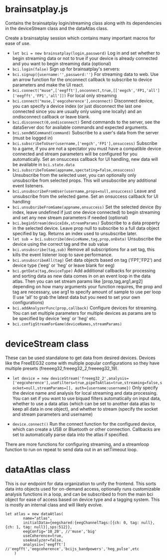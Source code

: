 # brainsatplay.js

Contains the brainsatplay login/streaming class along with its dependencies in the deviceStream class and the dataAtlas class.

Create a brainsatplay session which contains many important macros for ease of use.
* `let bci = new brainsatplay(login,password)`
Log in and set whether to begin streaming data or not to true if your device is already connected and you want to begin streaming data (optional)
* `bci.login(false)`
Sign up for brainsatplay's servers:
* `bci.signup({username:'',password:''}`
For streaming data to web. Use an arrow function for the onconnect callback to subscribe to device parameters and make the UI react.
* `bci.connect("muse",['eegfft'],onconnect,true,[['eegch','FP1,'all']['eegfft','FP1','all']])`
For local only streaming
* `bci.connect("muse,['eegcoherence'],onconnect)`
Disconnect device, you can specify a device index (or just disconnect the last one connected since you are usually only using one locally) and an ondisconnect callback or leave blank.
* `bci.disconnect(0,ondisconnect)`
Send commands to the server, see the dataServer doc for available commands and expected arguments.
* `bci.sendWSCommand(command)`
Subscribe to a user's data from the server (must be logged in)
* `bci.subscribeToUser(username,['eegch','FP1'],onsuccess)`
Subscribe to a game, if you are not a spectator you must have a compatible device connected and stream parameters will be configured for you automatically. Set an onsuccess callback for UI handling, new data will be available in `bci.state.data`
* `bci.subscribeToGame(appname,spectating=false,onsuccess)`
Unsubscribe from the selected user, you can optionally only unsubscribe from selected props. This will unsubscribe any additional event listeners.
* `bci.unsubscribeFromUser(username,props=null,onsuccess)`
Leave and unsubscribe from the selected game. Set an onsuccess callback for UI handling
* `bci.unsubsribeFromGame(appname,onsuccess)`
Set the selected device (by index, leave undefined if just one device connected) to begin streaming and set any new stream parameters if needed (optional)
* `bci.beginStream(deviceIdx,streamParams)`
Subscribe to a data property in the selected device. Leave prop null to subscribe to a full data object specified by tag. Returns an index used to unsubscribe later.
* `let sub = bci.subscribe(deviceName,tag,prop,onData)`
Unsubscribe the device using the correct tag and the sub value
* `bci.unsubscribe(tag,sub)`
Remove all subscriptions for a set tag, this kills the event listener loop to save performance.
* `bci.unsubscribeAll(tag)`
Get data objects based on tag ('FP1','FP2') and device type ('eeg' or 'heg' or leave blank for eeg) 
* `bci.getData(tag,deviceType)`
Add additional callbacks for processing and sorting data as new data comes in on an event loop in the data atlas. Then you can set stream params like [prop,tag,arg1,arg2] depending on how many arguments your function requires, the prop and tag are necessary, use arg1 to specify amount of sample to use per loop (I use 'all' to grab the latest data but you need to set your own configurations)
* `bci.addAnalyzerFunc(prop,callback)`
Configure devices for streaming. You can set multiple parameters for multiple devices as params are to be specified by device 'eeg' or 'heg' etc.
* `bci.configStreamForGame(deviceNames,streamParams)`



# deviceStream class

These can be used standalone to get data from desired devices. Devices like the FreeEEG32 come with multiple popular configurations so they have multiple presets (freeeeg32,freeeg32_2,freeeeg32_19).

* `let device = new deviceStream('freeeg32_2',analysis=['eegcoherence'],useFilters=true,pipeToAtlas=true,streaming=false,socket=null,streamParams=[], auth={username:username})` Only specify the device name and analysis for local streaming and data processing. You can set if you want to use biquad filters automatically on input data, whether to use a data atlas (which can be set to another data atlas to keep all data in one object), and whether to stream (specify the socket and stream parameters and username)

* `device.connect()` Run the connect function for the configured device, which can create a USB or Bluetooth or other connection. Callbacks are set to automatically parse data into the atlas if specified.

There are more functions for configuring streaming, and a streamloop function to run on repeat to send data out in an setTimeout loop.


# dataAtlas class

This is our endpoint for data organization to unify the frontend. This sorts data into objects used for on-demand access, optionally runs customizable analysis functions in a loop, and can be subscribed to from the main bci object for ease of access based on device type and a tagging system. This is mostly an internal class and will likely evolve.

```
let atlas = new dataAtlas(
		name="atlas",
		initialData={eegshared:{eegChannelTags:[{ch: 0, tag: null},{ch: 1, tag: null}],sps:512}},
		eegConfig='10_20', //'muse','big'
		useCoherence=true,
		useAnalyzer=false,
		analysis=['eegfft'] //'eegfft','eegcoherence','bcijs_bandpowers','heg_pulse',etc
	)
```